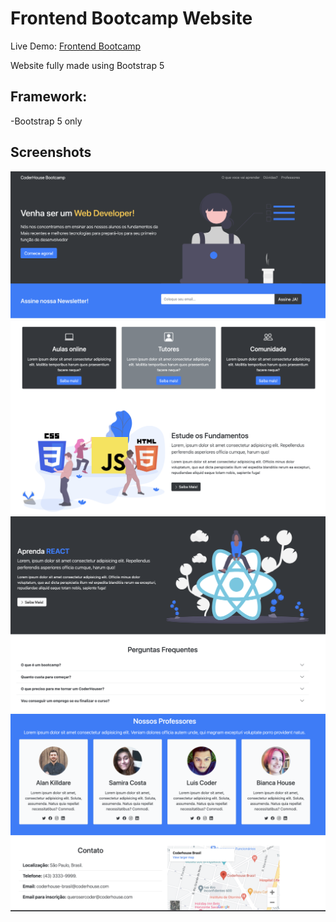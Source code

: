 # Frontend Bootcamp Website

Live Demo: [Frontend Bootcamp](https://lhpellizzon.github.io/frontend-website-bootstrap/)

Website fully made using Bootstrap 5

## Framework:

-Bootstrap 5 only

## Screenshots

![Homepage](./img/home-page.png)
![Section 1 & 2](./img/section-1-2.png)
![Section 3 & 4](./img/section-3-4.png)
![Section 5 & 6](./img/section-5-6.png)
